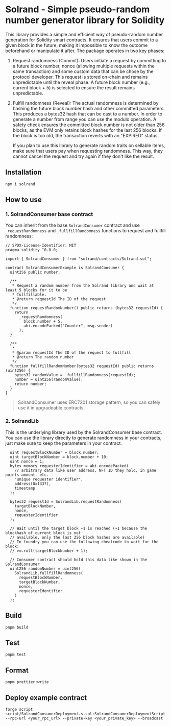# Solrand - Simple pseudo-random number generator library for Solidity

This library provides a simple and efficient way of pseudo-random number generation for Solidity smart contracts. It ensures that users commit to a given block in the future, making it impossible to know the outcome beforehand or manipulate it after. The package operates in two key phases:

1. Request randomness (Commit):
   Users initiate a request by committing to a future block number, nonce (allowing multiple requests within the same transaction) and some custom data that can be chose by the protocol developer. This request is stored on-chain and remains unpredictable until the reveal phase.
   A future block number (e.g., current block + 5) is selected to ensure the result remains unpredictable.

2. Fulfill randomness (Reveal):
   The actual randomness is determined by hashing the future block number hash and other committed parameters. This produces a bytes32 hash that can be cast to a number. In order to generate a number from range you can use the modulo operation.
   A safety check ensures the committed block number is not older than 256 blocks, as the EVM only retains block hashes for the last 256 blocks. If the block is too old, the transaction reverts with an "EXPIRED" status.

   If you plan to use this library to generate random traits on sellable items, make sure that users pay when requesting randomness. This way, they cannot cancel the request and try again if they don't like the result.

## Installation

```shell
npm i solrand
```

## How to use

### 1. SolrandConsumer base contract

You can inherit from the base `SolrandConsumer` contract and use `_requestRandomness` and `_fullfillRandomness` functions to request and fullfill randomness:

```solidity
// SPDX-License-Identifier: MIT
pragma solidity ^0.8.0;

import { SolrandConsumer } from "solrand/contracts/Solrand.sol";

contract SolrandConsumerExample is SolrandConsumer {
  uint256 public number;

  /**
   * Request a random number from the Solrand library and wait at least 5 blocks for it to be
   * fullfillable.
   * @return requestId The ID of the request
   */
  function requestRandomNumber() public returns (bytes32 requestId) {
    return
      _requestRandomness(
        block.number + 5,
        abi.encodePacked("Counter", msg.sender)
      );
  }

  /**
   *
   * @param requestId The ID of the request to fullfill
   * @return The random number
   */
  function fullfillRandomNumber(bytes32 requestId) public returns (uint256) {
    bytes32 randomValue = _fullfillRandomness(requestId);
    number = uint256(randomValue);
    return number;
  }
}
```

> SolrandConsumer uses ERC7201 storage pattern, so you can safely use it in upgradeable contracts.

### 2. SolrandLib

This is the underlying library used by the SolrandConsumer base contract. You can use the library directly to generate randomness in your contracts, just make sure to keep the parameters in your contract.

```solidity
  uint requestBlockNumber = block.number;
  uint targetBlockNumber = block.number + 10;
  uint nonce = 1;
  bytes memory requesterIdentifier = abi.encodePacked(
    // arbitrary data like user address, NFT ID they hold, in game points amount, etc.
    "unique requester identifier",
    address(0x1337),
    timestamp
  );

  bytes32 requestId = SolrandLib.requestRandomness(
    targetBlockNumber,
    nonce,
    requesterIdentifier
  );

  // Wait until the target block +1 is reached (+1 because the blockhash of current block is not
  // available, only the last 256 block hashes are available)
  // In foundry you can use the following cheatcode to wait for the block:
  // vm.roll(targetBlockNumber + 1);

  // Consumer contract should hold this data like shown in the SolrandConsumer
  uint256 randomNumber = uint256(
    SolrandLib.fullfillRandomness(
      requestBlockNumber,
      targetBlockNumber,
      nonce,
      requesterIdentifier
    )
  );
```

## Build

```shell
pnpm build
```

## Test

```shell
pnpm test
```

## Format

```shell
pnpm prettier:write
```

## Deploy example contract

```shell
forge script script/SolrandConsumerDeployment.s.sol:SolrandConsumerDeploymentScript --rpc-url <your_rpc_url> --private-key <your_private_key> --broadcast
```
